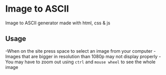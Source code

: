 # Image to ASCII
Image to ASCII generator made with html, css & js

## Usage
-When on the site press space to select an image from your computer
-Images that are bigger in resolution than 1080p may not display properly
-You may have to zoom out using `ctrl` and `mouse wheel` to see the whole image
